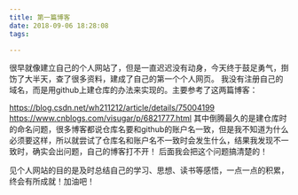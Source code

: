 ```yaml
---
title: 第一篇博客
date: 2018-09-06 18:28:08
tags:

---
```

很早就像建立自己的个人网站了，但是一直迟迟没有动身，今天终于鼓足勇气，捯饬了大半天，查了很多资料，建成了自己的第一个个人网页。
我没有注册自己的域名，而是用github上建仓库的办法来实现的。主要参考了这两篇博客：

https://blog.csdn.net/wh211212/article/details/75004199
https://www.cnblogs.com/visugar/p/6821777.html
其中倒腾最久的是建仓库时的命名问题，很多博客都说仓库名要和github的账户名一致，但是我不知道为什么必须要这样，所以就尝试了仓库名和账户名不一致时会发生什么，结果我发现不一致时，确实会出问题，自己的博客打不开！
后面我会把这个问题搞清楚的！

见个人网站的目的是及时总结自己的学习、思想、读书等感悟，一点一点的积累，终会有所成就！加油吧！
